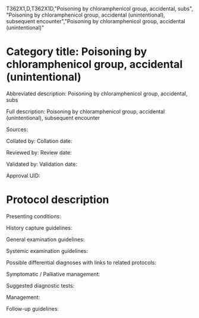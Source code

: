 T362X1,D,T362X1D,"Poisoning by chloramphenicol group, accidental, subs", "Poisoning by chloramphenicol group, accidental (unintentional), subsequent encounter","Poisoning by chloramphenicol group, accidental (unintentional)"
# Category title: Poisoning by chloramphenicol group, accidental (unintentional)

Abbreviated description: Poisoning by chloramphenicol group, accidental, subs

Full description: Poisoning by chloramphenicol group, accidental (unintentional), subsequent encounter

Sources:

Collated by:
Collation date:

Reviewed by:
Review date:

Validated by:
Validation date:

Approval UID:

# Protocol description

Presenting conditions:

History capture guidelines:

General examination guidelines:

Systemic examination guidelines:

Possible differential diagnoses with links to related protocols:

Symptomatic / Palliative management:

Suggested diagnostic tests:

Management:

Follow-up guidelines:
